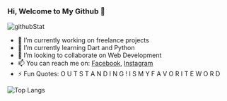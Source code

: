 ### Hi, Welcome to My Github 👋

![githubStat](https://github-readme-stats.vercel.app/api?username=NicoAN42&show_icons=true&theme=tokyonight)

- 🔭 I’m currently working on freelance projects
- 🌱 I’m currently learning Dart and Python
- 👯 I’m looking to collaborate on Web Development
- 📫 You can reach me on: [Facebook](https://www.facebook.com/profile.php?id=100010707918616), [Instagram](https://www.instagram.com/nicoardian_n/)
- ⚡ Fun Quotes: O U T S T A N D I N G !  I S  M Y  F A V O R I T E  W O R D

![Top Langs](https://github-readme-stats.vercel.app/api/top-langs/?username=NicoAN42&layout=compact)
